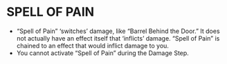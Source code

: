 # SPELL OF PAIN

*   “Spell of Pain” ‘switches’ damage, like “Barrel Behind the Door.” It does not actually have an effect itself that ‘inflicts’ damage. “Spell of Pain” is chained to an effect that would inflict damage to you.
*   You cannot activate “Spell of Pain” during the Damage Step.
